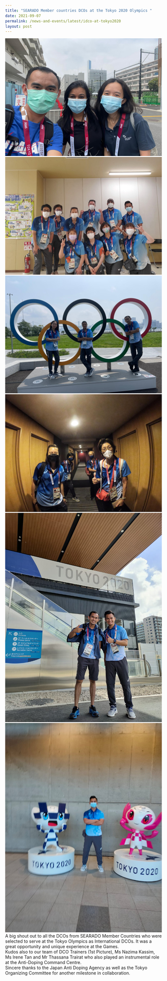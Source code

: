 ```yaml
---
title: "SEARADO Member countries DCOs at the Tokyo 2020 Olympics "
date: 2021-09-07
permalink: /news-and-events/latest/idco-at-tokyo2020
layout: post
---
```

![Alt text for image on Isomer site](/images/WhatsApp%20Image%202021-08-11%20at%20095827%201.jpeg)![Alt text for image on Isomer site](/images/WhatsApp%20Image%202021-08-11%20at%20115851.jpeg) ![Alt text for image on Isomer site](/images/WhatsApp%20Image%202021-08-11%20at%20095827.jpeg)![Alt text for image on Isomer site](/images/WhatsApp%20Image%202021-08-11%20at%20101625.jpeg)![Alt text for image on Isomer site](/images/WhatsApp%20Image%202021-08-11%20at%20115825.jpeg)![Alt text for image on Isomer site](/images/WhatsApp%20Image%202021-08-11%20at%20115826.jpeg)<br>
A big shout out to all the DCOs from SEARADO Member Countries who were selected to serve at the Tokyo Olympics as International DCOs. It was a great opportunity and unique experience at the Games.<br> Kudos also to our team of DCO Trainers (1st Picture), Ms Nazima Kassim, Ms Irene Tan and Mr Thassana Trairat who also played an instrumental role at the Anti-Doping Command Centre.<br> Sincere thanks to the Japan Anti Doping Agency as well as the Tokyo Organizing Committee for another milestone in collaboration. 